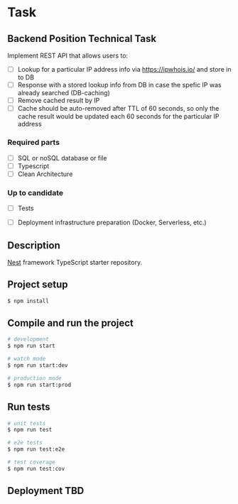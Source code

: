 # Task

## Backend Position Technical Task
Implement REST API that allows users to:
- [ ] Lookup for a particular IP address info via https://ipwhois.io/ and store in to DB
- [ ] Response with a stored lookup info from DB in case the spefic IP was already searched (DB-caching)
- [ ] Remove cached result by IP
- [ ] Cache should be auto-removed after TTL of 60 seconds, so only the cache result would be updated each 60 seconds for the particular IP address 

### Required parts
- [ ] SQL or noSQL database or file
- [ ] Typescript
- [ ] Clean Architecture

### Up to candidate
- [ ] Tests
- [ ] Deployment infrastructure preparation (Docker, Serverless, etc.)


## Description

[Nest](https://github.com/nestjs/nest) framework TypeScript starter repository.

## Project setup

```bash
$ npm install
```

## Compile and run the project

```bash
# development
$ npm run start

# watch mode
$ npm run start:dev

# production mode
$ npm run start:prod
```

## Run tests

```bash
# unit tests
$ npm run test

# e2e tests
$ npm run test:e2e

# test coverage
$ npm run test:cov
```

## Deployment TBD

[//]: # (TODO document)

